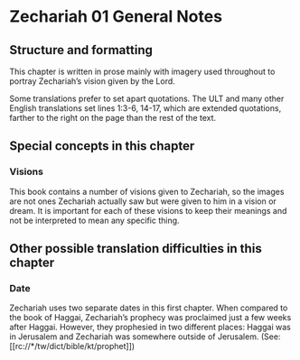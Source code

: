 # Zechariah 01 General Notes
## Structure and formatting

This chapter is written in prose mainly with imagery used throughout to portray Zechariah’s vision given by the Lord.

Some translations prefer to set apart quotations. The ULT and many other English translations set lines 1:3-6, 14-17, which are extended quotations, farther to the right on the page than the rest of the text.

## Special concepts in this chapter

### Visions
This book contains a number of visions given to Zechariah, so the images are not ones Zechariah actually saw but were given to him in a vision or dream. It is important for each of these visions to keep their meanings and not be interpreted to mean any specific thing.

## Other possible translation difficulties in this chapter

### Date
Zechariah uses two separate dates in this first chapter. When compared to the book of Haggai, Zechariah’s prophecy was proclaimed just a few weeks after Haggai. However, they prophesied in two different places: Haggai was in Jerusalem and Zechariah was somewhere outside of Jerusalem. (See: [[rc://*/tw/dict/bible/kt/prophet]])